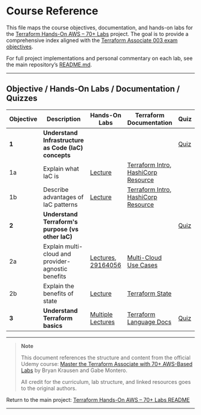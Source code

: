# Course Reference

This file maps the course objectives, documentation, and hands-on labs for the [Terraform Hands-On AWS – 70+ Labs](https://github.com/JThomas404/terraform-hands-on-aws-70-labs/blob/main/README.md) project. The goal is to provide a comprehensive index aligned with the [Terraform Associate 003 exam objectives](https://developer.hashicorp.com/terraform/certification/associate).

For full project implementations and personal commentary on each lab, see the main repository’s [README.md](https://github.com/JThomas404/terraform-hands-on-aws-70-labs/blob/main/README.md).

---

## Objective / Hands-On Labs / Documentation / Quizzes

| **Objective** | **Description**                                      | Hands-On Labs                                                                                                                                                                    | Terraform Documentation                                                                                                                                                       | Quiz                                                                            |
| ------------- | ---------------------------------------------------- | -------------------------------------------------------------------------------------------------------------------------------------------------------------------------------- | ----------------------------------------------------------------------------------------------------------------------------------------------------------------------------- | ------------------------------------------------------------------------------- |
| **1**         | **Understand Infrastructure as Code (IaC) concepts** |                                                                                                                                                                                  |                                                                                                                                                                               | [Quiz](https://www.udemy.com/course/terraform-hands-on-labs/learn/quiz/5392970) |
| 1a            | Explain what IaC is                                  | [Lecture](https://www.udemy.com/course/terraform-hands-on-labs/learn/lecture/29164046)                                                                                           | [Terraform Intro](https://www.terraform.io/intro/index.html#infrastructure-as-code), [HashiCorp Resource](https://www.hashicorp.com/resources/what-is-infrastructure-as-code) |                                                                                 |
| 1b            | Describe advantages of IaC patterns                  | [Lecture](https://www.udemy.com/course/terraform-hands-on-labs/learn/lecture/29164050)                                                                                           | [Terraform Intro](https://www.terraform.io/intro/index.html#infrastructure-as-code), [HashiCorp Resource](https://www.hashicorp.com/resources/what-is-infrastructure-as-code) |                                                                                 |
| **2**         | **Understand Terraform's purpose (vs other IaC)**    |                                                                                                                                                                                  |                                                                                                                                                                               | [Quiz](https://www.udemy.com/course/terraform-hands-on-labs/learn/quiz/5392968) |
| 2a            | Explain multi-cloud and provider-agnostic benefits   | [Lectures](https://www.udemy.com/course/terraform-hands-on-labs/learn/lecture/29164054), [29164056](https://www.udemy.com/course/terraform-hands-on-labs/learn/lecture/29164056) | [Multi-Cloud Use Cases](https://www.terraform.io/intro/use-cases.html#multi-cloud-deployment)                                                                                 |                                                                                 |
| 2b            | Explain the benefits of state                        | [Lecture](https://www.udemy.com/course/terraform-hands-on-labs/learn/lecture/29251298)                                                                                           | [Terraform State](https://www.terraform.io/docs/language/state/purpose.html)                                                                                                  |                                                                                 |
| **3**         | **Understand Terraform basics**                      | [Multiple Lectures](https://www.udemy.com/course/terraform-hands-on-labs/)                                                                                                       | [Terraform Language Docs](https://www.terraform.io/docs/language/index.html)                                                                                                  | [Quiz](https://www.udemy.com/course/terraform-hands-on-labs/learn/quiz/5392930) |

---

> **Note**
>
> This document references the structure and content from the official Udemy course:
> [Master the Terraform Associate with 70+ AWS-Based Labs](https://www.udemy.com/course/terraform-hands-on-labs) by Bryan Krausen and Gabe Montero.
>
> All credit for the curriculum, lab structure, and linked resources goes to the original authors.

Return to the main project: [Terraform Hands-On AWS – 70+ Labs README](https://github.com/JThomas404/terraform-hands-on-aws-70-labs/blob/main/README.md)

---

